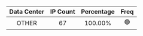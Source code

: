 | Data Center | IP Count | Percentage | Freq |
|:------------:|:--------:|:-----------:|:-----:|
| OTHER | 67 | 100.00% | 🟢 |